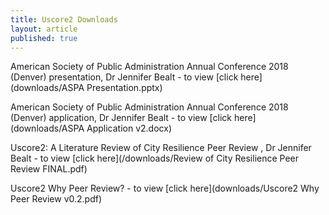 ```yaml
---
title: Uscore2 Downloads
layout: article
published: true
---
```

American Society of Public Administration Annual Conference 2018 (Denver) presentation, Dr Jennifer Bealt - to view [click here](downloads/ASPA Presentation.pptx)

American Society of Public Administration Annual Conference 2018 (Denver) application, Dr Jennifer Bealt - to view [click here](downloads/ASPA Application v2.docx)

Uscore2: A Literature Review of City Resilience Peer Review , Dr Jennifer Bealt - to view [click here](/downloads/Review of City Resilience Peer Review FINAL.pdf)

Uscore2 Why Peer Review? - to view [click here](downloads/Uscore2 Why Peer Review v0.2.pdf)
